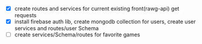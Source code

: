 
- [x] create routes and services for current existing front(rawg-api) get requests
- [x]  install firebase auth lib,  create mongodb collection for users, create user services and routes/user Schema
- [ ] create services/Schema/routes for favorite games